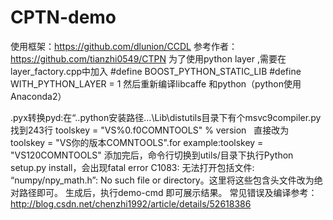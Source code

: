 # CPTN-demo
使用框架：https://github.com/dlunion/CCDL
参考作者：https://github.com/tianzhi0549/CTPN
为了使用python layer ,需要在layer_factory.cpp中加入
#define BOOST_PYTHON_STATIC_LIB
#define WITH_PYTHON_LAYER = 1
然后重新编译libcaffe 和python（python使用Anaconda2）

.pyx转换pyd:在“..python安装路径...\Lib\distutils目录下有个msvc9compiler.py找到243行 toolskey = "VS%0.f0COMNTOOLS" % version   直接改为 toolskey = "VS你的版本COMNTOOLS".for example:toolskey = "VS120COMNTOOLS" 
 添加完后，命令行切换到utils/目录下执行Python setup.py install，会出现fatal error C1083: 无法打开包括文件: “numpy/npy_math.h”: No such file or directory。这里将这些包含头文件改为绝对路径即可。
 生成后，执行demo-cmd 即可展示结果。
 常见错误及编译参考：http://blog.csdn.net/chenzhi1992/article/details/52618386


